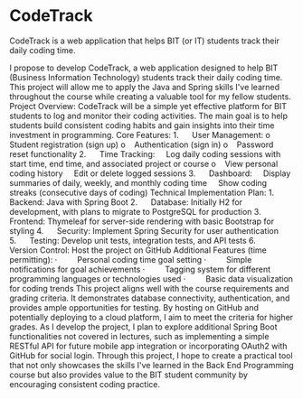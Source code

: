 # CodeTrack
CodeTrack is a web application that helps BIT (or IT) students track their daily coding time.


I propose to develop CodeTrack, a web application designed to help BIT (Business Information Technology) students track their daily coding time. This project will allow me to apply the Java and Spring skills I've learned throughout the course while creating a valuable tool for my fellow students.
Project Overview: CodeTrack will be a simple yet effective platform for BIT students to log and monitor their coding activities. The main goal is to help students build consistent coding habits and gain insights into their time investment in programming.
Core Features:
1.      User Management: 
o    Student registration (sign up)
o    Authentication (sign in)
o    Password reset functionality
2.      Time Tracking: 
    Log daily coding sessions with start time, end time, and associated project or course
o    View personal coding history
    Edit or delete logged sessions
3.      Dashboard: 
    Display summaries of daily, weekly, and monthly coding time
    Show coding streaks (consecutive days of coding)
Technical Implementation Plan:
1.      Backend: Java with Spring Boot
2.      Database: Initially H2 for development, with plans to migrate to PostgreSQL for production
3.      Frontend: Thymeleaf for server-side rendering with basic Bootstrap for styling
4.      Security: Implement Spring Security for user authentication
5.      Testing: Develop unit tests, integration tests, and API tests
6.      Version Control: Host the project on GitHub
Additional Features (time permitting):
·         Personal coding time goal setting
·         Simple notifications for goal achievements
·         Tagging system for different programming languages or technologies used
·         Basic data visualization for coding trends
This project aligns well with the course requirements and grading criteria. It demonstrates database connectivity, authentication, and provides ample opportunities for testing. By hosting on GitHub and potentially deploying to a cloud platform, I aim to meet the criteria for higher grades.
As I develop the project, I plan to explore additional Spring Boot functionalities not covered in lectures, such as implementing a simple RESTful API for future mobile app integration or incorporating OAuth2 with GitHub for social login.
Through this project, I hope to create a practical tool that not only showcases the skills I've learned in the Back End Programming course but also provides value to the BIT student community by encouraging consistent coding practice.

